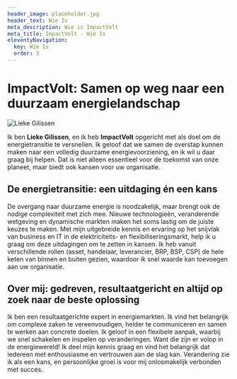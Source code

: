 ```yaml
---
header_image: placeholder.jpg
header_text: Wie Is
meta_description: Wie is ImpactVolt
meta_title: ImpactVolt - Wie Is
eleventyNavigation:
  key: Wie Is
  order: 3
---
```


# ImpactVolt: Samen op weg naar een duurzaam energielandschap

<div class="content-image-block">
  <div class="flow-image-wrapper">
     <img
       src="/images/profiel-1-1024x683.jpg"
       alt="Lieke Gilissen"
       loading="lazy" decoding="async"
     />
  </div>
  <p>
    Ik ben <strong>Lieke Gilissen</strong>, en ik heb <strong>ImpactVolt</strong> opgericht met als doel om de energietransitie te versnellen. Ik geloof dat we samen de overstap kunnen maken naar een volledig duurzame energievoorziening, en ik wil u daar graag bij helpen. Dat is niet alleen essentieel voor de toekomst van onze planeet, maar biedt ook kansen voor uw organisatie.
  </p>
</div>

## De energietransitie: een uitdaging én een kans

De overgang naar duurzame energie is noodzakelijk, maar brengt ook de nodige complexiteit met zich mee. Nieuwe technologieën, veranderende wetgeving en dynamische markten maken het soms lastig om de juiste keuzes te maken. Met mijn uitgebreide kennis en ervaring op het snijvlak van business en IT in de elektriciteits- en flexibiliseringsmarkt, help ik u graag om deze uitdagingen om te zetten in kansen. Ik heb vanuit verschillende rollen (asset, handelaar, leverancier, BRP, BSP, CSP) de hele keten van binnen en buiten gezien, waardoor ik snel waarde kan toevoegen aan uw organisatie.

## Over mij: gedreven, resultaatgericht en altijd op zoek naar de beste oplossing

Ik ben een resultaatgerichte expert in energiemarkten. Ik vind het belangrijk om complexe zaken te vereenvoudigen, helder te communiceren en samen te werken aan concrete doelen. Ik geloof in een flexibele aanpak, waarbij we snel schakelen en inspelen op veranderingen. Want die zijn er volop in de energiewereld! Ik deel mijn kennis graag en vind het belangrijk dat iedereen met enthousiasme en vertrouwen aan de slag kan. Verandering zie ik als een kans, en persoonlijke groei is voor mij onlosmakelijk verbonden met succes.